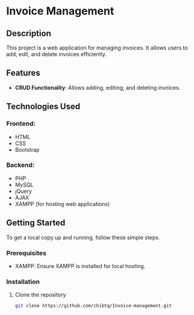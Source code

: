 # Invoice Management
## Description
This project is a web application for managing invoices. It allows users to add, edit, and delete invoices efficiently.

## Features
- **CRUD Functionality**: Allows adding, editing, and deleting invoices.

## Technologies Used
### Frontend:
- HTML
- CSS
- Bootstrap

### Backend:
- PHP
- MySQL
- jQuery
- AJAX
- XAMPP (for hosting web applications)

## Getting Started
To get a local copy up and running, follow these simple steps.

### Prerequisites
- XAMPP: Ensure XAMPP is installed for local hosting.

### Installation
1. Clone the repository
   ```sh
   git clone https://github.com/chibtq/Invoice-management.git
